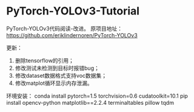 # PyTorch-YOLOv3-Tutorial
PyTorch-YOLOv3代码阅读-改进。
原项目地址：https://github.com/eriklindernoren/PyTorch-YOLOv3

更新：
1. 删除tensorflow的引用；
2. 修改测试未检测到目标时报错bug；
3. 修改dataset数据格式支持voc数据集；
4. 修改matplot循环显示内存泄漏。

环境安装：
conda install pytorch=1.5 torchvision=0.6 cudatoolkit=10.1
pip install opencv-python  matplotlib==2.2.4 terminaltables pillow tqdm